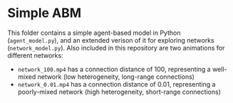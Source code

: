 # Simple ABM

This folder contains a simple agent-based model in Python (`agent_model.py`), and an extended verison of it for exploring networks (`network_model.py`). Also included in this repository are two animations for different networks:
- `network_100.mp4` has a connection distance of 100, representing a well-mixed network (low heterogeneity, long-range connections)
- `network_0.01.mp4` has a connection distance of 0.01, representing a poorly-mixed network (high heterogeneity, short-range connections)